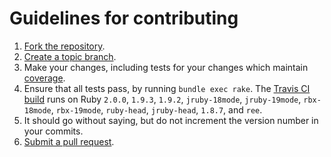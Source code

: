 # Guidelines for contributing

1. [Fork the repository](https://help.github.com/articles/fork-a-repo).
2. [Create a topic branch](http://learn.github.com/p/branching.html).
3. Make your changes, including tests for your changes which maintain [coverage](https://coveralls.io/r/campaignmonitor/createsend-ruby).
4. Ensure that all tests pass, by running `bundle exec rake`. The [Travis CI build](https://travis-ci.org/campaignmonitor/createsend-ruby) runs on Ruby `2.0.0`, `1.9.3`, `1.9.2`, `jruby-18mode`, `jruby-19mode`, `rbx-18mode`, `rbx-19mode`, `ruby-head`, `jruby-head`, `1.8.7`, and `ree`.
5. It should go without saying, but do not increment the version number in your commits.
6. [Submit a pull request](https://help.github.com/articles/using-pull-requests).
